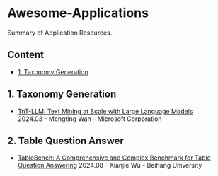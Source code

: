 # Awesome-Applications
Summary of Application Resources.

## Content

- [1. Taxonomy Generation](#1-taxonomy-generation)
  
## 1. Taxonomy Generation
- [TnT-LLM: Text Mining at Scale with Large Language Models](https://arxiv.org/pdf/2403.12173)  
2024.03 - Mengting Wan - Microsoft Corporation

## 2. Table Question Answer
- [TableBench: A Comprehensive and Complex Benchmark for Table Question Answering](https://arxiv.org/abs/2408.09174)
2024.08 - Xianjie Wu - Beihang University  
